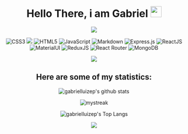 <div align="center" width="50">
<h1>Hello There, i am Gabriel <img src="https://github.com/souvikguria98/souvikguria98/blob/master/Hi.gif" width="30"> </h1>

<a href="https://www.youtube.com/watch?v=dQw4w9WgXcQ"><img src="https://user-images.githubusercontent.com/73097560/115834477-dbab4500-a447-11eb-908a-139a6edaec5c.gif"></a>

<div align='center'>
<img alt="CSS3" src="https://img.shields.io/badge/css3%20-%231572B6.svg?&style=for-the-badge&logo=css3&logoColor=white"/>
<img atl="C" src="https://img.shields.io/badge/C-00599C?style=for-the-badge&logo=c&logoColor=white">
<img alt="HTML5" src="https://img.shields.io/badge/HTML5-E34F26?style=for-the-badge&logo=html5&logoColor=white">
<img alt="JavaScript" src="https://img.shields.io/badge/JavaScript-F7DF1E?style=for-the-badge&logo=javascript&logoColor=black">
<img alt="Markdown" src="	https://img.shields.io/badge/Markdown-000000?style=for-the-badge&logo=markdown&logoColor=white">
<img alt="Express.js" src="https://img.shields.io/badge/Express.js-404D59?style=for-the-badge">
<img alt="ReactJS" src="https://img.shields.io/badge/React-20232A?style=for-the-badge&logo=react&logoColor=61DAFB">
<img alt="MaterialUI" src="	https://img.shields.io/badge/Material--UI-0081CB?style=for-the-badge&logo=material-ui&logoColor=white">
<img alt="ReduxJS" src="	https://img.shields.io/badge/Redux-593D88?style=for-the-badge&logo=redux&logoColor=white">
<img alt="React Router" src="	https://img.shields.io/badge/React_Router-CA4245?style=for-the-badge&logo=react-router&logoColor=white">
<img alt="MongoDB" src="https://img.shields.io/badge/MongoDB-4EA94B?style=for-the-badge&logo=mongodb&logoColor=white">
</div>

<a href="https://www.youtube.com/watch?v=dQw4w9WgXcQ"><img src="https://user-images.githubusercontent.com/73097560/115834477-dbab4500-a447-11eb-908a-139a6edaec5c.gif"></a>

## Here are some of my statistics:

![gabrielluizep's github stats](https://github-readme-stats.vercel.app/api?username=gabrielluizep&show_icons=true&theme=tokyonight)

<img src="https://github-readme-streak-stats.herokuapp.com/?user=gabrielluizep&theme=tokyonight" alt="mystreak"/>

![gabrielluizep's Top Langs](https://github-readme-stats.vercel.app/api/top-langs/?username=gabrielluizep&theme=tokyonight&layout=compact)

<a href="https://www.youtube.com/watch?v=dQw4w9WgXcQ"><img src="https://user-images.githubusercontent.com/73097560/115834477-dbab4500-a447-11eb-908a-139a6edaec5c.gif"></a>

</div>
